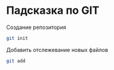 # Падсказка по GIT

Создание репозитория
```sh
git init
```
Добавить отслежевание новых файлов
```sh
git add
```